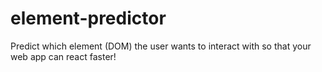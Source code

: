 # element-predictor
Predict which element (DOM) the user wants to interact with so that your web app can react faster!
